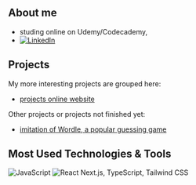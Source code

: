 ## About me
- studing online on Udemy/Codecademy, 
- [![LinkedIn][linkedin-shield]][linkedin-url]

## Projects
My more interesting projects are grouped here:
<br/>
- <a href="https://spatulatom.github.io/projects-online/" target="_blank"> projects online website</a>

Other projects  or projects not finished yet:
<br/>
- <a href="https://github.com/spatulatom/nextjs-wordle-new-york-times-game#readme" target="_blank"> imitation of Wordle, a popular guessing game </a>
   


## Most Used Technologies & Tools
![JavaScript](https://img.shields.io/badge/-JavaScript-black?style=flat-square&logo=javascript)
![React](https://img.shields.io/badge/-React-black?style=flat-square&logo=react)
Next.js, TypeScript, Tailwind CSS


<!-- MARKDOWN LINKS & IMAGES -->

[linkedin-shield]: https://img.shields.io/badge/-LinkedIn-black.svg?style=for-the-badge&logo=linkedin&colorB=555
[linkedin-url]: https://www.linkedin.com/in/tomasz-s-069249244/

